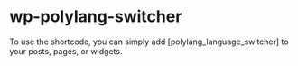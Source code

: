 # wp-polylang-switcher

To use the shortcode, you can simply add [polylang_language_switcher] to your posts, pages, or widgets.

